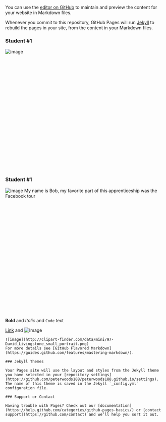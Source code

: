 
You can use the [editor on GitHub](https://github.com/peterwoods188/peterwoods188.github.io/edit/master/index.md) to maintain and preview the content for your website in Markdown files.

Whenever you commit to this repository, GitHub Pages will run [Jekyll](https://jekyllrb.com/) to rebuild the pages in your site, from the content in your Markdown files.

### Student #1
![image](http://clipart-finder.com/data/mini/97-David_Livingstone_small_portrait.png)




<script src="//pencilcode.net/lib/pencilcodeembed.js"></script>
<div id="embed1" style="width:100%;height:350px"></div>
<script type="example" id="ex1">
# Your goal: return the larger
# of two parameters.
test (x, y) ->
  return x + y
</script>
<script type="checker" id="ch1">
remove(turtle);
function test(fn) {
  var cases = 6;
  var t = table(cases + 1, 4);
  t.css({margin: 'auto'});
  t.cell(0, 0).text('x');
  t.cell(0, 1).text('y');
  t.cell(0, 2).text('got');
  t.cell(0, 3).text('ok');
  for (var j = 1; j <= cases; ++j) {
    var x = random(5);
    var y = random(5);
    var z = Math.max(x, y);
    var a = fn(x, y);
    t.cell(j, 0).text(x);
    t.cell(j, 1).text(y);
    t.cell(j, 2).text(a);
    t.cell(j, 3).text(a === z);
    if (a !== z) {
      t.cell(j).css({background: red});
    } else {
      t.cell(j, 3).css({color: green});
    }
  }
}
</script>
<script>
function script(id) {
  return document.getElementById(id).textContent.trim();
}
var pce = new PencilCodeEmbed(document.getElementById('embed1'));
pce.beginLoad();
pce.on('load', function() {
  pce.setupScript([
    {code: script('ch1'), type: 'text/javascript'}
  ]);
  pce.setCode(script('ex1'));
});
</script>



### Student #1
![image](http://clipart-finder.com/data/mini/97-David_Livingstone_small_portrait.png)
My name is Bob, my favorite part of this apprenticeship was the Facebook tour



<div id="embed2" style="width:100%;height:350px"></div>
<script type="example" id="ex2">
speed(100);
pen(red);
var j;
for (j = 0; j < 200; ++j) {
  fd(j);
  rt(j * 3);
}
</script>
<script>
var test = new PencilCodeEmbed(document.getElementById('embed2'));
test.beginLoad();
test.on('load', function() {
  test.setCode({data: script('ex2'), meta: {type: 'text/javascript'}});
});
</script>
























**Bold** and _Italic_ and `Code` text

[Link](url) and ![Image](src)
```
![image](http://clipart-finder.com/data/mini/97-David_Livingstone_small_portrait.png)
For more details see [GitHub Flavored Markdown](https://guides.github.com/features/mastering-markdown/).

### Jekyll Themes

Your Pages site will use the layout and styles from the Jekyll theme you have selected in your [repository settings](https://github.com/peterwoods188/peterwoods188.github.io/settings). The name of this theme is saved in the Jekyll `_config.yml` configuration file.

### Support or Contact

Having trouble with Pages? Check out our [documentation](https://help.github.com/categories/github-pages-basics/) or [contact support](https://github.com/contact) and we’ll help you sort it out.





